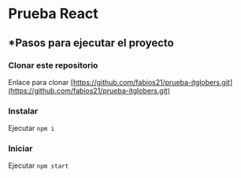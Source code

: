 # Prueba React

## *Pasos para ejecutar el proyecto

### Clonar este repositorio

Enlace para clonar [https://github.com/fabios21/prueba-itglobers.git](https://github.com/fabios21/prueba-itglobers.git)

### Instalar

Ejecutar `npm i`

### Iniciar

Ejecutar `npm start`

